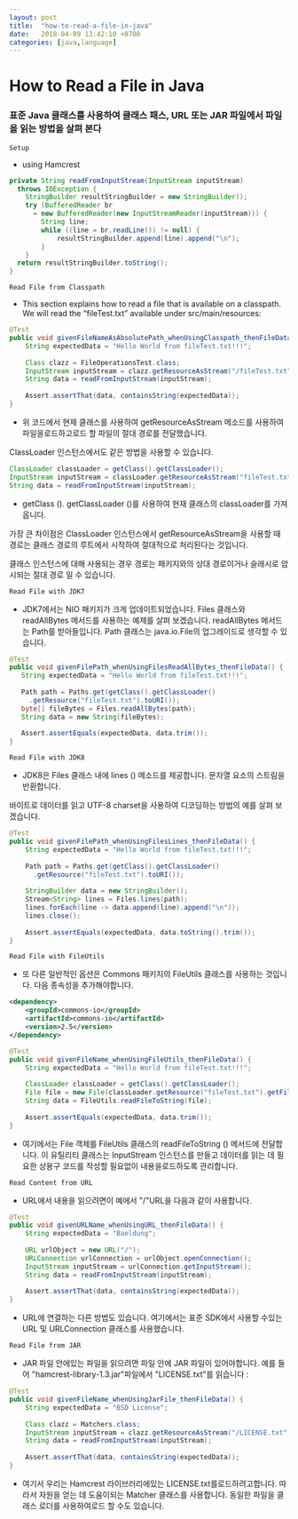```yaml
---
layout: post
title:  "how-to-read-a-file-in-java"
date:   2018-04-09 13:42:10 +0700
categories: [java,language]
---
```


# How to Read a File in Java

### 표준 Java 클래스를 사용하여 클래스 패스, URL 또는 JAR 파일에서 파일을 읽는 방법을 살펴 본다

```Setup```
- using Hamcrest 

```java
private String readFromInputStream(InputStream inputStream)
  throws IOException {
    StringBuilder resultStringBuilder = new StringBuilder();
    try (BufferedReader br
      = new BufferedReader(new InputStreamReader(inputStream))) {
        String line;
        while ((line = br.readLine()) != null) {
            resultStringBuilder.append(line).append("\n");
        }
    }
  return resultStringBuilder.toString();
}
```

```Read File from Classpath```
- This section explains how to read a file that is available on a classpath. We will read the “fileTest.txt” available under src/main/resources:

```java
@Test
public void givenFileNameAsAbsolutePath_whenUsingClasspath_thenFileData() {
    String expectedData = "Hello World from fileTest.txt!!!";
     
    Class clazz = FileOperationsTest.class;
    InputStream inputStream = clazz.getResourceAsStream("/fileTest.txt");
    String data = readFromInputStream(inputStream);
 
    Assert.assertThat(data, containsString(expectedData));
}
```

- 위 코드에서 현재 클래스를 사용하여 getResourceAsStream 메소드를 사용하여 파일을로드하고로드 할 파일의 절대 경로를 전달했습니다.

ClassLoader 인스턴스에서도 같은 방법을 사용할 수 있습니다.

```java
ClassLoader classLoader = getClass().getClassLoader();
InputStream inputStream = classLoader.getResourceAsStream("fileTest.txt");
String data = readFromInputStream(inputStream);
```

- getClass (). getClassLoader ()를 사용하여 현재 클래스의 classLoader를 가져옵니다.

가장 큰 차이점은 ClassLoader 인스턴스에서 getResourceAsStream을 사용할 때 경로는 클래스 경로의 루트에서 시작하여 절대적으로 처리된다는 것입니다.

클래스 인스턴스에 대해 사용되는 경우 경로는 패키지와의 상대 경로이거나 슬래시로 암시되는 절대 경로 일 수 있습니다.

```Read File with JDK7```
- JDK7에서는 NIO 패키지가 크게 업데이트되었습니다. Files 클래스와 readAllBytes 메서드를 사용하는 예제를 살펴 보겠습니다. readAllBytes 메서드는 Path를 받아들입니다. Path 클래스는 java.io.File의 업그레이드로 생각할 수 있습니다.

```java
@Test
public void givenFilePath_whenUsingFilesReadAllBytes_thenFileData() {
   String expectedData = "Hello World from fileTest.txt!!!";
        
   Path path = Paths.get(getClass().getClassLoader()
     .getResource("fileTest.txt").toURI());       
   byte[] fileBytes = Files.readAllBytes(path);
   String data = new String(fileBytes);
 
   Assert.assertEquals(expectedData, data.trim());
}
```

```Read File with JDK8```
- JDK8은 Files 클래스 내에 lines () 메소드를 제공합니다. 문자열 요소의 스트림을 반환합니다.

바이트로 데이터를 읽고 UTF-8 charset을 사용하여 디코딩하는 방법의 예를 살펴 보겠습니다.

```java
@Test
public void givenFilePath_whenUsingFilesLines_thenFileData() {
    String expectedData = "Hello World from fileTest.txt!!!";
          
    Path path = Paths.get(getClass().getClassLoader()
      .getResource("fileTest.txt").toURI());
          
    StringBuilder data = new StringBuilder();
    Stream<String> lines = Files.lines(path);
    lines.forEach(line -> data.append(line).append("\n"));
    lines.close();
          
    Assert.assertEquals(expectedData, data.toString().trim());
}
```

```Read File with FileUtils```
- 또 다른 일반적인 옵션은 Commons 패키지의 FileUtils 클래스를 사용하는 것입니다. 다음 종속성을 추가해야합니다.

```xml
<dependency>
    <groupId>commons-io</groupId>
    <artifactId>commons-io</artifactId>
    <version>2.5</version>
</dependency>
```

```java
@Test
public void givenFileName_whenUsingFileUtils_thenFileData() {
    String expectedData = "Hello World from fileTest.txt!!!";
         
    ClassLoader classLoader = getClass().getClassLoader();
    File file = new File(classLoader.getResource("fileTest.txt").getFile());
    String data = FileUtils.readFileToString(file);
         
    Assert.assertEquals(expectedData, data.trim());
}
```

- 여기에서는 File 객체를 FileUtils 클래스의 readFileToString () 메서드에 전달합니다. 이 유틸리티 클래스는 InputStream 인스턴스를 만들고 데이터를 읽는 데 필요한 상용구 코드를 작성할 필요없이 내용을로드하도록 관리합니다.

```Read Content from URL```
- URL에서 내용을 읽으려면이 예에서 "/"URL을 다음과 같이 사용합니다.

```java
@Test
public void givenURLName_whenUsingURL_thenFileData() {
    String expectedData = "Baeldung";
 
    URL urlObject = new URL("/");
    URLConnection urlConnection = urlObject.openConnection();
    InputStream inputStream = urlConnection.getInputStream();
    String data = readFromInputStream(inputStream);
 
    Assert.assertThat(data, containsString(expectedData));
}
```
- URL에 연결하는 다른 방법도 있습니다. 여기에서는 표준 SDK에서 사용할 수있는 URL 및 URLConnection 클래스를 사용했습니다.

```Read File from JAR```
- JAR 파일 안에있는 파일을 읽으려면 파일 안에 JAR 파일이 있어야합니다. 예를 들어 "hamcrest-library-1.3.jar"파일에서 "LICENSE.txt"를 읽습니다 :

```java
@Test
public void givenFileName_whenUsingJarFile_thenFileData() {
    String expectedData = "BSD License";
 
    Class clazz = Matchers.class;
    InputStream inputStream = clazz.getResourceAsStream("/LICENSE.txt");
    String data = readFromInputStream(inputStream);
 
    Assert.assertThat(data, containsString(expectedData));
}
```
- 여기서 우리는 Hamcrest 라이브러리에있는 LICENSE.txt를로드하려고합니다. 따라서 자원을 얻는 데 도움이되는 Matcher 클래스를 사용합니다. 동일한 파일을 클래스 로더를 사용하여로드 할 수도 있습니다.

